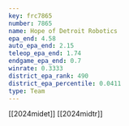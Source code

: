 ```yaml
---
key: frc7865
number: 7865
name: Hope of Detroit Robotics
epa_end: 4.58
auto_epa_end: 2.15
teleop_epa_end: 1.74
endgame_epa_end: 0.7
winrate: 0.3333
district_epa_rank: 490
district_epa_percentile: 0.0411
type: Team
---
```

[[2024midet]]
[[2024midtr]]
